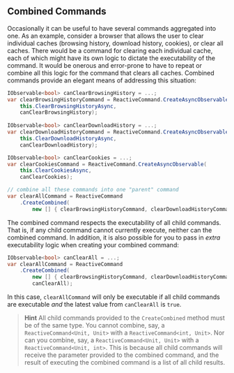 ## Combined Commands

Occasionally it can be useful to have several commands aggregated into one. As an example, consider a browser that allows the user to clear individual caches (browsing history, download history, cookies), or clear all caches. There would be a command for clearing each individual cache, each of which might have its own logic to dictate the executability of the command. It would be onerous and error-prone to have to repeat or combine all this logic for the command that clears all caches. Combined commands provide an elegant means of addressing this situation:

```cs
IObservable<bool> canClearBrowsingHistory = ...;
var clearBrowsingHistoryCommand = ReactiveCommand.CreateAsyncObservable(
    this.ClearBrowsingHistoryAsync,
    canClearBrowsingHistory);
    
IObservable<bool> canClearDownloadHistory = ...;
var clearDownloadHistoryCommand = ReactiveCommand.CreateAsyncObservable(
    this.ClearDownloadHistoryAsync,
    canClearDownloadHistory);

IObservable<bool> canClearCookies = ...;
var clearCookiesCommand = ReactiveCommand.CreateAsyncObservable(
    this.ClearCookiesAsync,
    canClearCookies);

// combine all these commands into one "parent" command
var clearAllCommand = ReactiveCommand
    .CreateCombined(
        new [] { clearBrowsingHistoryCommand, clearDownloadHistoryCommand, clearAllCommand });
```

The combined command respects the executability of all child commands. That is, if any child command cannot currently execute, neither can the combined command. In addition, it is also possible for you to pass in *extra* executability logic when creating your combined command:

```cs
IObservable<bool> canClearAll = ...;
var clearAllCommand = ReactiveCommand
    .CreateCombined(
        new [] { clearBrowsingHistoryCommand, clearDownloadHistoryCommand, clearAllCommand },
        canClearAll);
```

In this case, `clearAllCommand` will only be executable if all child commands are executable *and* the latest value from `canClearAll` is `true`.

> **Hint** All child commands provided to the `CreateCombined` method must be of the same type. You cannot combine, say, a `ReactiveCommand<Unit, Unit>` with a `ReactiveCommand<int, Unit>`. Nor can you combine, say, a `ReactiveCommand<Unit, Unit>` with a `ReactiveCommand<Unit, int>`. This is because all child commands will receive the parameter provided to the combined command, and the result of executing the combined command is a list of all child results.